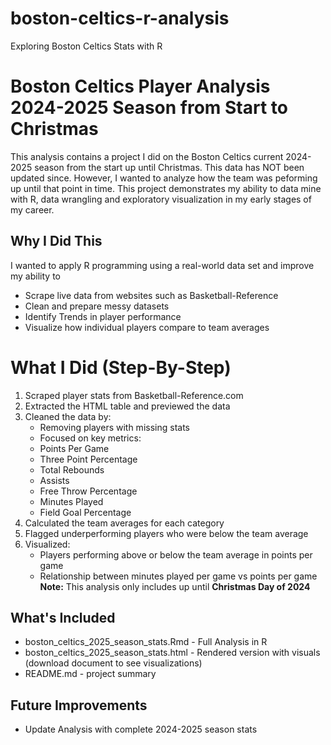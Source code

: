# boston-celtics-r-analysis
Exploring Boston Celtics Stats with R
# Boston Celtics Player Analysis 2024-2025 Season from Start to Christmas
This analysis contains a project I did on the Boston Celtics current 2024-2025 season from the start up until Christmas. This data has NOT been updated since. However, I wanted to analyze how the team was peforming up until that point in time. This project demonstrates my ability to data mine with R, data wrangling and exploratory visualization in my early stages of my career.

## Why I Did This
I wanted to apply R programming using a real-world data set and improve my ability to
- Scrape live data from websites such as Basketball-Reference
- Clean and prepare messy datasets
- Identify Trends in player performance
- Visualize how individual players compare to team averages

# What I Did (Step-By-Step)
1. Scraped player stats from Basketball-Reference.com
2. Extracted the HTML table and previewed the data
3. Cleaned the data by:
   - Removing players with missing stats
   - Focused on key metrics:
   - Points Per Game
   - Three Point Percentage
   - Total Rebounds
   - Assists
   - Free Throw Percentage
   - Minutes Played
   - Field Goal Percentage
4. Calculated the team averages for each category
5. Flagged underperforming players who were below the team average
6. Visualized:
   - Players performing above or below the team average in points per game
   - Relationship between minutes played per game vs points per game
  **Note:** This analysis only includes up until **Christmas Day of 2024**

## What's Included
- boston_celtics_2025_season_stats.Rmd - Full Analysis in R
- boston_celtics_2025_season_stats.html - Rendered version with visuals (download document to see visualizations)
- README.md - project summary

## Future Improvements
- Update Analysis with complete 2024-2025 season stats
